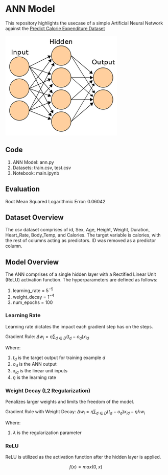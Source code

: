 # ANN Model
This repository highlights the usecase of a simple Artificial Neural Network against the [Predict Calorie Expenditure Dataset](https://www.kaggle.com/competitions/playground-series-s5e5/overview)

![ANN](ann.png)

## Code
1) ANN Model: ann.py
2) Datasets: train.csv, test.csv
3) Notebook: main.ipynb

## Evaluation

Root Mean Squared Logarithmic Error: 0.06042

## Dataset Overview

The csv dataset comprises of id, Sex, Age, Height, Weight, Duration, Heart_Rate, Body_Temp, and Calories. The target variable is calories, with the rest of columns acting as predictors. ID was removed as a predictor column.

## Model Overview

The ANN comprises of a single hidden layer with a Rectified Linear Unit (ReLU) activation function. The hyperparameters are defined as follows:

1) learning_rate = $5 ^ {-5}$
2) weight_decay = $1 ^ {-4}$
3) num_epochs = 100

### Learning Rate
Learning rate dictates the impact each gradient step has on the steps.

Gradient Rule:
$`\Delta w_i = \eta \sum_{d \in D} (t_d - o_d)x_{id}`$

Where:

1) $t_d$ is the target output for training example $d$
2) $o_d$ is the ANN output
3) $x_{id}$ is the linear unit inputs
4) $\eta$ is the learning rate

### Weight Decay (L2 Regularization)
Penalizes larger weights and limits the freedom of the model.

Gradient Rule with Weight Decay:
$`\Delta w_i = \eta \sum_{d \in D} (t_d - o_d)x_{id} - \eta \lambda w_i `$

Where:
1) $\lambda$ is the regularization parameter

### ReLU
ReLU is utilized as the activation function after the hidden layer is applied.

$$ f(x) = max(0, x) $$

